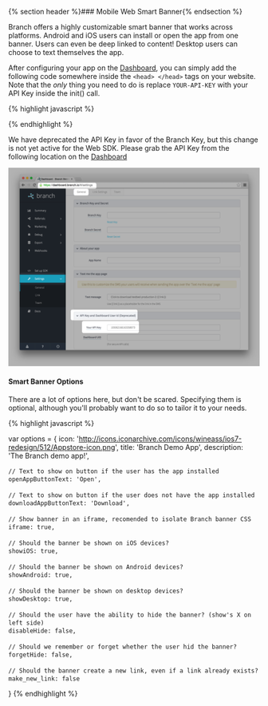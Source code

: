 
{% section header %}### Mobile Web Smart Banner{% endsection %}

Branch offers a highly customizable smart banner that works across platforms. Android and iOS users can install or open the app from one banner. Users can even be deep linked to content! Desktop users can choose to text themselves the app.

After configuring your app on the [Dashboard](https://dashboard.branch.io), you can simply add the following code somewhere inside the `<head> </head>` tags on your website. Note that the *only* thing you need to do is replace `YOUR-API-KEY` with your API Key inside the init() call.

{% highlight javascript %}
<script type="text/javascript">
(function(b,r,a,n,c,h,_,s,d,k){if(!b[n]||!b[n]._q){for(;s<_.length;)c(h,_[s++]);d=r.createElement(a);d.async=1;d.src="https://cdn.branch.io/branch-v1.3.3.min.js";k=r.getElementsByTagName(a)[0];k.parentNode.insertBefore(d,k);b[n]=h}})(window,document,"script","branch",function(b,r){b[r]=function(){b._q.push([r,arguments])}},{_q:[],_v:1},"init data setIdentity logout track link sendSMS referrals credits redeem banner".split(" "),0);

branch.init('YOUR-API-KEY', function(err, data) {

    var options = {
        icon: 'http://icons.iconarchive.com/icons/wineass/ios7-redesign/512/Appstore-icon.png',
        title: 'Branch Demo App',
        description: 'The Branch demo app!',
        openAppButtonText: 'Open',
        downloadAppButtonText: 'Download',
        iframe: true,
        showiOS: true,
        showAndroid: true,
        showDesktop: true,
        disableHide: false,
        forgetHide: false,
        make_new_link: false
    }

    branch.banner(options, {
        phone: '9999999999',
        type: 1,
        data: {
        }
    });
});
</script>
{% endhighlight %}

We have deprecated the API Key in favor of the Branch Key, but this change is not yet active for the Web SDK. Please grab the API Key from the following location on the [Dashboard](https://dashboard.branch.io/#/settings)

![deprecated API Key](/img/ingredients/web_specific/api_key.png)

#### Smart Banner Options

There are a lot of options here, but don't be scared. Specifying them is optional, although you'll probably want to do so to tailor it to your needs.

{% highlight javascript %}

var options = {
    icon: 'http://icons.iconarchive.com/icons/wineass/ios7-redesign/512/Appstore-icon.png',
    title: 'Branch Demo App',
    description: 'The Branch demo app!',

    // Text to show on button if the user has the app installed
    openAppButtonText: 'Open',

    // Text to show on button if the user does not have the app installed
    downloadAppButtonText: 'Download',

    // Show banner in an iframe, recomended to isolate Branch banner CSS
    iframe: true,

    // Should the banner be shown on iOS devices?
    showiOS: true,

    // Should the banner be shown on Android devices?
    showAndroid: true,

    // Should the banner be shown on desktop devices?
    showDesktop: true,

    // Should the user have the ability to hide the banner? (show's X on left side)
    disableHide: false,

    // Should we remember or forget whether the user hid the banner?
    forgetHide: false,

    // Should the banner create a new link, even if a link already exists?
    make_new_link: false
}
{% endhighlight %}

<!--- TODO: To see a full list of the options that can be toggled, [TODO] [click here](). -->
